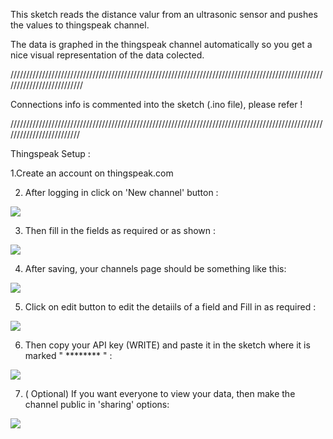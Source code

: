 This sketch reads the distance valur from an ultrasonic sensor and pushes the values to thingspeak channel.

The data is graphed in the thingspeak channel automatically so you get a nice visual representation of the data colected.




//////////////////////////////////////////////////////////////////////////////////////////////////////////////////////////

Connections info is commented into the sketch (.ino  file), please refer !

/////////////////////////////////////////////////////////////////////////////////////////////////////////////////////////




Thingspeak Setup :



1.Create an account on thingspeak.com

2. After logging in click on 'New channel' button :

   
<img src="https://github.com/srihariash999/Arduino-Experiments/blob/master/Thingspeak%20%2B%20Ultrasonic%20Sensor/Screenshots/Screenshot%20from%202019-04-25%2013-32-50.png">


3. Then fill in the fields as required or as shown :

<img src="https://github.com/srihariash999/Arduino-Experiments/blob/master/Thingspeak%20%2B%20Ultrasonic%20Sensor/Screenshots/Screenshot%20from%202019-04-25%2013-33-50.png">


4. After saving, your channels page should be something like this:

<img src="https://github.com/srihariash999/Arduino-Experiments/blob/master/Thingspeak%20%2B%20Ultrasonic%20Sensor/Screenshots/Screenshot%20from%202019-04-25%2013-34-00.png">


5. Click on edit button to edit the detaiils of a field and Fill in as required :

<img src="https://github.com/srihariash999/Arduino-Experiments/blob/master/Thingspeak%20%2B%20Ultrasonic%20Sensor/Screenshots/Screenshot%20from%202019-04-25%2013-34-24.png">


6. Then copy your API key (WRITE) and paste it in the sketch where it is marked " ******** " :


<img src="https://github.com/srihariash999/Arduino-Experiments/blob/master/Thingspeak%20%2B%20Ultrasonic%20Sensor/Screenshots/Screenshot%20from%202019-04-25%2013-34-36.png">

7. ( Optional) If you want everyone to view your data, then make the channel public in 'sharing' options:


<img src="https://github.com/srihariash999/Arduino-Experiments/blob/master/Thingspeak%20%2B%20Ultrasonic%20Sensor/Screenshots/Screenshot%20from%202019-04-25%2013-42-58.png">
















